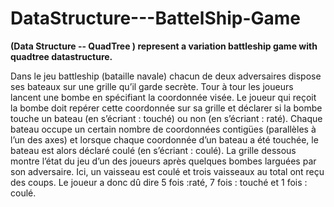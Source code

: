 # DataStructure---BattelShip-Game
**(Data Structure -- QuadTree ) represent a variation battleship game with quadtree datastructure.**


Dans le jeu battleship (bataille
navale) chacun de deux
adversaires dispose ses
bateaux sur une grille qu’il
garde secrète. Tour à tour les
joueurs lancent une bombe en
spécifiant la coordonnée
visée. Le joueur qui reçoit la
bombe doit repérer cette
coordonnée sur sa grille et
déclarer si la bombe touche un bateau (en s’écriant : touché) ou non (en
s’écriant : raté). Chaque bateau occupe un certain nombre de coordonnées
contigües (parallèles à l’un des axes) et lorsque
chaque coordonnée d’un bateau a été touchée,
le bateau est alors déclaré coulé (en s’écriant :
coulé). La grille dessous montre l’état du jeu
d’un des joueurs après quelques bombes
larguées par son adversaire. Ici, un vaisseau est
coulé et trois vaisseaux au total ont reçu des
coups. Le joueur a donc dû dire 5 fois :raté, 7
fois : touché et 1 fois : coulé.  
![]()
